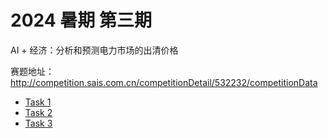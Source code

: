 # 2024 暑期 第三期

AI + 经济：分析和预测电力市场的出清价格

赛题地址：http://competition.sais.com.cn/competitionDetail/532232/competitionData

- [Task 1](./Task1/readme.md)
- [Task 2](./Task2/readme.md)
- [Task 3](./Task3/readme.md)
